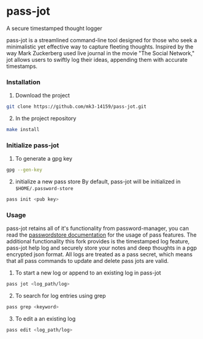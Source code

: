 # pass-jot
A secure timestamped thought logger 

pass-jot is a streamlined command-line tool designed for those who seek a minimalistic yet effective way to capture fleeting thoughts. Inspired by the way Mark Zuckerberg used live journal in the movie "The Social Network," jot allows users to swiftly log their ideas, appending them with accurate timestamps. 

### Installation

1. Download the project 
```bash
git clone https://github.com/mk3-14159/pass-jot.git
```

2. In the project repository
```bash
make install 
```

### Initialize pass-jot

1. To generate a gpg key 
```bash
gpg --gen-key
```

2. initialize a new pass store 
By default, pass-jot will be initialized in ```$HOME/.password-store```
```bash
pass init <pub key>
```

### Usage 
pass-jot retains all of it's functionality from password-manager, you can read the [passwordstore documentation](https://www.passwordstore.org/) for the usage of pass features.
The additional functionality this fork provides is the timestamped log feature, pass-jot help log and securely store your notes and deep thoughts in a pgp encrypted json format.
All logs are treated as a pass secret, which means that all pass commands to update and delete pass jots are valid. 

1. To start a new log or append to an existing log in pass-jot
```bash
pass jot <log_path/log>
```

2. To search for log entries using grep
```bash
pass grep <keyword>
```

3. To edit a an existing log
```bash
pass edit <log_path/log>
```
